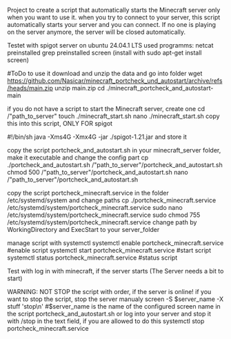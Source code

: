 Project to create a script that automatically starts the Minecraft server only when you want to use it.
when you try to connect to your server, this script automatically starts your server and you can connect. 
If no one is playing on the server anymore, the server will be closed automatically.

Testet with spigot server on ubuntu 24.04.1 LTS
used programms:
netcat preinstalled
grep preinstalled
screen (install with sudo apt-get install screen)

#ToDo to use it
download and unzip the data and go into folder
wget https://github.com/Nasicar/minecraft_portcheck_und_autostart/archive/refs/heads/main.zip
unzip main.zip
cd ./minecraft_portcheck_and_autostart-main

if you do not have a script to start the Minecraft server, create one
cd /"path_to_server"
touch ./minecraft_start.sh
nano ./minecraft_start.sh
copy this into this script, ONLY FOR spigot

#!/bin/sh
java -Xms4G -Xmx4G -jar ./spigot-1.21.jar
and store it

copy the script portcheck_and_autostart.sh in your minecraft_server folder, make it executable and change the config part
cp ./portcheck_and_autostart.sh /"path_to_server"/portcheck_and_autostart.sh
chmod 500 /"path_to_server"/portcheck_and_autostart.sh
nano /"path_to_server"/portcheck_and_autostart.sh

copy the script portcheck_minecraft.service in the folder /etc/systemd/system and change paths
cp ./portcheck_minecraft.service /etc/systemd/system/portcheck_minecraft.service
sudo nano /etc/systemd/system/portcheck_minecraft.service
sudo chmod 755 /etc/systemd/system/portcheck_minecraft.service
change path by WorkingDirectory and ExecStart to your server_folder

manage script with systemctl 
systemctl enable portcheck_minecraft.service      #enable script
systemctl start portcheck_minecraft.service       #start script
systemctl status portcheck_minecraft.service      #status script

Test with log in with minecraft, if the server starts
(The Server needs a bit to start)

WARNING: NOT STOP the script with order, if the server is online! if you want to stop the script, stop the server manualy 
screen -S $server_name -X stuff 'stop\n'    #$server_name is the name of the configured screen name in the script portcheck_and_autostart.sh
or log into your server and stop it with /stop in the text field, if you are allowed to do this
systemctl stop portcheck_minecraft.service
